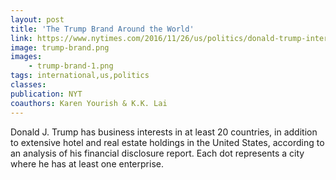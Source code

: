 ```yaml
---
layout: post
title: 'The Trump Brand Around the World'
link: https://www.nytimes.com/2016/11/26/us/politics/donald-trump-international-business.html
image: trump-brand.png
images:
    - trump-brand-1.png
tags: international,us,politics
classes:
publication: NYT
coauthors: Karen Yourish & K.K. Lai
---
```


Donald J. Trump has business interests in at least 20 countries, in addition to extensive
hotel and real estate holdings in the United States, according to an analysis of his
financial disclosure report. Each dot represents a city where he has at least one enterprise.
